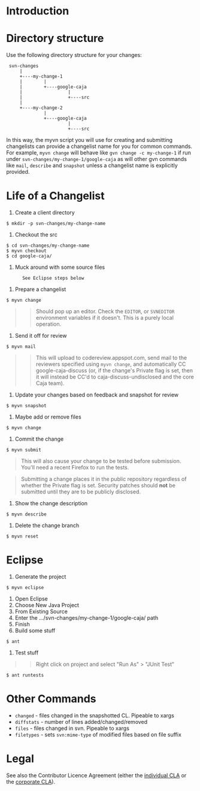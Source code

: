 # Introduction #

# Directory structure #

Use the following directory structure for your changes:

```
 svn-changes
     |
     +----my-change-1
     |        |
     |        +----google-caja
     |                 |
     |                 +----src
     |
     +----my-change-2
              |
              +----google-caja
                       |
                       +----src
```

In this way, the myvn script you will use for creating and submitting changelists can provide a changelist name for you for common commands.  For example, `myvn change` will behave like `gvn change -c my-change-1` if run under `svn-changes/my-change-1/google-caja` as will other gvn commands like `mail`, `describe` and `snapshot` unless a changelist name is explicitly provided.

# Life of a Changelist #

  1. Create a client directory
```
$ mkdir -p svn-changes/my-change-name
```
  1. Checkout the src
```
$ cd svn-changes/my-change-name
$ myvn checkout
$ cd google-caja/
```
  1. Muck around with some source files
```
      See Eclipse steps below
```
  1. Prepare a changelist
```
$ myvn change
```
> > Should pop up an editor.  Check the `EDITOR`, or `SVNEDITOR` environment
> > variables if it doesn't. This is a purely local operation.
  1. Send it off for review
```
$ myvn mail
```
> > This will upload to codereview.appspot.com, send mail to the reviewers specified using `myvn change`, and automatically CC google-caja-discuss (or, if the change's Private flag is set, then it will instead be CC'd to caja-discuss-undisclosed and the core Caja team).
  1. Update your changes based on feedback and snapshot for review
```
$ myvn snapshot
```
  1. Maybe add or remove files
```
$ myvn change
```
  1. Commit the change
```
$ myvn submit
```

> This will also cause your change to be tested before submission. You'll need a recent Firefox to run the tests.

> Submitting a change places it in the public repository regardless of whether the Private flag is set. Security patches should **not** be submitted until they are to be publicly disclosed.
  1. Show the change description
```
$ myvn describe
```
  1. Delete the change branch
```
$ myvn reset
```

# Eclipse #

  1. Generate the project
```
$ myvn eclipse
```
  1. Open Eclipse
  1. Choose New Java Project
  1. From Existing Source
  1. Enter the .../svn-changes/my-change-1/google-caja/ path
  1. Finish
  1. Build some stuff
```
$ ant
```
  1. Test stuff
> > Right click on project and select "Run As" > "JUnit Test"
```
$ ant runtests
```

# Other Commands #

  * `changed`      -  files changed in the snapshotted CL.  Pipeable to xargs
  * `diffstats`    -  number of lines added/changed/removed
  * `files`        -  files changed in svn.  Pipeable to xargs
  * `filetypes`    -  sets `svn:mime-type` of modified files based on file suffix

# Legal #

See also the Contributor Licence Agreement (either the
[individual CLA](http://code.google.com/legal/individual-cla-v1.0.html)
or the [corporate CLA](http://code.google.com/legal/corporate-cla-v1.0.html)).